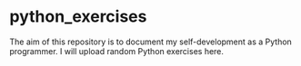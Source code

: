 # python_exercises

The aim of this repository is to document my self-development as a Python programmer. I will upload random Python exercises here. 